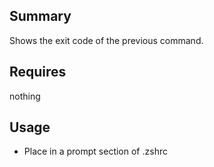 ## Summary
Shows the exit code of the previous command.

## Requires
nothing

## Usage
* Place in a prompt section of .zshrc
